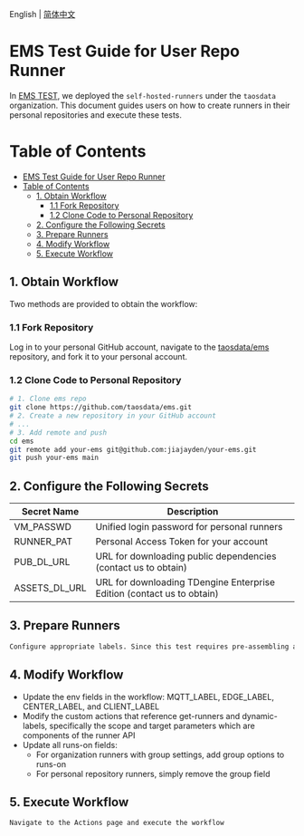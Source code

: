 English | [简体中文](USER_REPO_RUNNER_GUIDE.md)

# EMS Test Guide for User Repo Runner
In [EMS TEST](./README-CN.md), we deployed the `self-hosted-runners` under the `taosdata` organization. This document guides users on how to create runners in their personal repositories and execute these tests.

# Table of Contents
- [EMS Test Guide for User Repo Runner](#ems-test-guide-for-user-repo-runner)
- [Table of Contents](#table-of-contents)
  - [1. Obtain Workflow](#1-obtain-workflow)
    - [1.1 Fork Repository](#11-fork-repository)
    - [1.2 Clone Code to Personal Repository](#12-clone-code-to-personal-repository)
  - [2. Configure the Following Secrets](#2-configure-the-following-secrets)
  - [3. Prepare Runners](#3-prepare-runners)
  - [4. Modify Workflow](#4-modify-workflow)
  - [5. Execute Workflow](#5-execute-workflow)

## 1. Obtain Workflow
Two methods are provided to obtain the workflow:

### 1.1 Fork Repository
Log in to your personal GitHub account, navigate to the [taosdata/ems](https://github.com/taosdata/ems) repository, and fork it to your personal account.

### 1.2 Clone Code to Personal Repository
```bash
# 1. Clone ems repo
git clone https://github.com/taosdata/ems.git
# 2. Create a new repository in your GitHub account
# ...
# 3. Add remote and push
cd ems
git remote add your-ems git@github.com:jiajayden/your-ems.git
git push your-ems main
```

## 2. Configure the Following Secrets
| Secret Name   | Description                      |
|---------------|----------------------------------|
| VM_PASSWD     | Unified login password for personal runners |
| RUNNER_PAT    | Personal Access Token for your account |
| PUB_DL_URL    | URL for downloading public dependencies (contact us to obtain) |
| ASSETS_DL_URL | URL for downloading TDengine Enterprise Edition (contact us to obtain) |

## 3. Prepare Runners
```markdown
Configure appropriate labels. Since this test requires pre-assembling all necessary runners into a complete environment, each runner needs unique labels to avoid duplicate references caused by network latency.
```

## 4. Modify Workflow
- Update the env fields in the workflow: MQTT_LABEL, EDGE_LABEL, CENTER_LABEL, and CLIENT_LABEL
- Modify the custom actions that reference get-runners and dynamic-labels, specifically the scope and target parameters which are components of the runner API
- Update all runs-on fields:
  - For organization runners with group settings, add group options to runs-on
  - For personal repository runners, simply remove the group field

## 5. Execute Workflow
```markdown
Navigate to the Actions page and execute the workflow
```